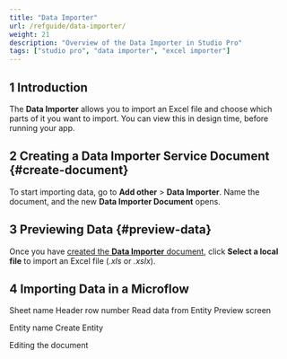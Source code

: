 ```yaml
---
title: "Data Importer"
url: /refguide/data-importer/
weight: 21
description: "Overview of the Data Importer in Studio Pro"
tags: ["studio pro", "data importer", "excel importer"]
---
```


## 1 Introduction

The **Data Importer** allows you to import an Excel file and choose which parts of it you want to import. You can view this in design time, before running your app.

## 2 Creating a Data Importer Service Document {#create-document}

To start importing data, go to **Add other** > **Data Importer**. Name the document, and the new **Data Importer Document** opens.

## 3 Previewing Data {#preview-data}

Once you have [created the **Data Importer** document](#create-document), click **Select a local file** to import an Excel file (*.xls* or *.xslx*).

## 4 Importing Data in a Microflow


Sheet name
Header row number
Read data from
Entity Preview screen

Entity name
Create Entity


Editing the document



